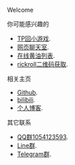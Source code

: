 Welcome

你可能感兴趣的
*   [TP回小游戏](https://xingye.me/game/new/index.php).
*   [网页聊天室](https://arcxingye.github.io/utu.html?url=https://chat.getloli.com/room/@seiya).
*   [在线黄油列表](https://arcxingye.github.io/game).
*   [rickroll二维码获取](https://arcxingye.github.io/rr/qrcode).

相关主页
*   [Github](https://github.com/arcxingye).
*   [bilibili](https://space.bilibili.com/3853579).
*   [个人博客](https://xingye.me/).

其它联系
*   [QQ群1054123593](https://qm.qq.com/cgi-bin/qm/qr?k=5lIi5Hfbd00FUA_Y13W40NEmzl8O9are&jump_from=webapi).
*   [Line群](https://line.me/R/ti/g/4aiPvAqIm3).
*   [Telegram群](https://t.me/+tCqug8nQlXthZTZl).
